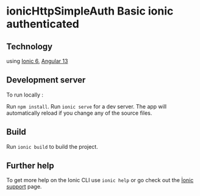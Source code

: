 # ionicHttpSimpleAuth Basic ionic authenticated
## Technology
using [Ionic 6](https://ionicframework.com/), [Angular 13](https://angular.io/)

## Development server

To run locally :

Run `npm install`. Run `ionic serve` for a dev server. The app will automatically reload if you change any of the source files.

## Build

Run `ionic build` to build the project.

## Further help

To get more help on the Ionic CLI use `ionic help` or go check out the [İonic support](https://ionic.io/support) page.
